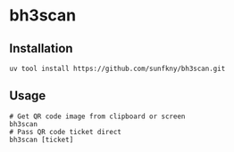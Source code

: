 # bh3scan

## Installation
```shell
uv tool install https://github.com/sunfkny/bh3scan.git
```

## Usage
```shell
# Get QR code image from clipboard or screen
bh3scan
# Pass QR code ticket direct
bh3scan [ticket]
```
